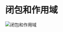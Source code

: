 # 闭包和作用域

![闭包和作用域](http://s.i9u.cc/%E7%AC%AC5%E7%AB%A0%20%E9%97%AD%E5%8C%85%E5%92%8C%E4%BD%9C%E7%94%A8%E5%9F%9F.png)